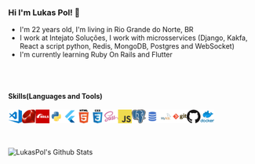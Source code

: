 ### Hi I'm Lukas Pol! 👋

- I'm 22 years old, I'm living in Rio Grande do Norte, BR
- I work at Intejato Soluções, I work with microsservices (Django, Kakfa, React a script python, Redis, MongoDB, Postgres and WebSocket)
- I'm currently learning Ruby On Rails and Flutter
<!--
[<img align="left" alt="LukasPol | LinkedIn" width="22px" src="https://cdn.jsdelivr.net/npm/simple-icons@v3/icons/linkedin.svg" style="color:red;"/>][linkedin]
[<img align="left" alt="lukaspaespol@gmail.com" width="22px" src="https://cdn.jsdelivr.net/npm/simple-icons@v3/icons/gmail.svg" />][gmail]
-->
<br />
<!--
#### Web Sites
[DevCoder](https://lukaspol.github.io/DevChallenge-Codar/) 
-->
<br />

#### Skills(Languages and Tools)

<img align="left" alt="Visual Studio Code" width="28px" src="https://raw.githubusercontent.com/github/explore/80688e429a7d4ef2fca1e82350fe8e3517d3494d/topics/visual-studio-code/visual-studio-code.png" />
<img align="left" alt="Ruby" width="28px" src="https://raw.githubusercontent.com/github/explore/80688e429a7d4ef2fca1e82350fe8e3517d3494d/topics/ruby/ruby.png" />
<img align="left" alt="Rails" width="28px" src="https://raw.githubusercontent.com/github/explore/80688e429a7d4ef2fca1e82350fe8e3517d3494d/topics/rails/rails.png" />
<img align="left" alt="Python" width="28px" src="https://raw.githubusercontent.com/github/explore/80688e429a7d4ef2fca1e82350fe8e3517d3494d/topics/python/python.png" />
<img align="left" alt="Flutter" width="28px" src="https://raw.githubusercontent.com/github/explore/78df643247d429f6cc873026c0622819ad797942/topics/flutter/flutter.png" />
<img align="left" alt="HTML5" width="28px" src="https://raw.githubusercontent.com/github/explore/80688e429a7d4ef2fca1e82350fe8e3517d3494d/topics/html/html.png" />
<img align="left" alt="CSS3" width="28px" src="https://raw.githubusercontent.com/github/explore/80688e429a7d4ef2fca1e82350fe8e3517d3494d/topics/css/css.png" />
<img align="left" alt="Sass" width="28px" src="https://raw.githubusercontent.com/github/explore/80688e429a7d4ef2fca1e82350fe8e3517d3494d/topics/sass/sass.png" />
<img align="left" alt="JavaScript" width="28px" src="https://raw.githubusercontent.com/github/explore/80688e429a7d4ef2fca1e82350fe8e3517d3494d/topics/javascript/javascript.png" />
<img align="left" alt="PostgreSQL" width="28px" src="https://raw.githubusercontent.com/github/explore/80688e429a7d4ef2fca1e82350fe8e3517d3494d/topics/postgresql/postgresql.png" />
<img align="left" alt="SQL" width="28px" src="https://raw.githubusercontent.com/github/explore/80688e429a7d4ef2fca1e82350fe8e3517d3494d/topics/sql/sql.png" />
<img align="left" alt="MySQL" width="28px" src="https://raw.githubusercontent.com/github/explore/80688e429a7d4ef2fca1e82350fe8e3517d3494d/topics/mysql/mysql.png" />
<img align="left" alt="Git" width="28px" src="https://raw.githubusercontent.com/github/explore/80688e429a7d4ef2fca1e82350fe8e3517d3494d/topics/git/git.png" />
<img align="left" alt="GitHub" width="28px" src="https://raw.githubusercontent.com/github/explore/78df643247d429f6cc873026c0622819ad797942/topics/github/github.png" />
<img align="left" alt="Docker" width="28px" src="https://raw.githubusercontent.com/github/explore/78df643247d429f6cc873026c0622819ad797942/topics/docker/docker.png" />

<br /><br />
-----

<img align="left" alt="LukasPol's Github Stats" src="https://github-readme-stats.vercel.app/api?username=LukasPol&show_icons=true&hide_border=true" />

[instagram]: https://instagram.com/polzinn_
[linkedin]: https://linkedin.com/in/lukaspol
[twitter]: https://twitter.com/lukaspol_
[gmail]: mailto:lukaspaespol@gmail.com

<!--
**LukasPol/LukasPol** is a ✨ _special_ ✨ repository because its `README.md` (this file) appears on your GitHub profile.

Here are some ideas to get you started:

- 🔭 I’m currently working on ...
- 🌱 I’m currently learning ...
- 👯 I’m looking to collaborate on ...
- 🤔 I’m looking for help with ...
- 💬 Ask me about ...
- 📫 How to reach me: ...
- 😄 Pronouns: ...
- ⚡ Fun fact: ...
-->
